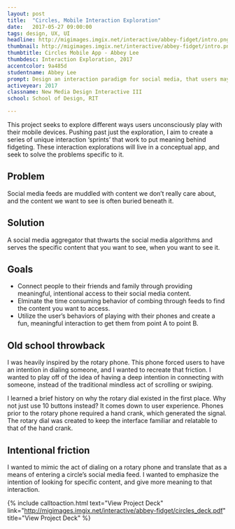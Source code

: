 ```yaml
---
layout: post
title:  "Circles, Mobile Interaction Exploration"
date:   2017-05-27 09:00:00
tags: design, UX, UI
headline: http://migimages.imgix.net/interactive/abbey-fidget/intro.png?fm=pjpg&h=400&fit=fill&bg=fff&auto=format
thumbnail: http://migimages.imgix.net/interactive/abbey-fidget/intro.png?fm=pjpg&fit=fill&bg=fff&fm=pjpg&q=85&chromasub=444&pad=10
thumbtitle: Circles Mobile App - Abbey Lee
thumbdesc: Interaction Exploration, 2017
accentcolor: 9a485d
studentname: Abbey Lee
prompt: Design an interaction paradigm for social media, that users may fidget with.
activeyear: 2017
classname: New Media Design Interactive III
school: School of Design, RIT

---
```


<section>
<p>This project seeks to explore different ways users unconsciously play with their
mobile devices. Pushing past just the exploration, I aim to create a series of
unique interaction ‘sprints’ that work to put meaning behind fidgeting.
These interaction explorations will live in a conceptual app, and seek to solve
the problems specific to it.</p>

<h2>Problem</h2>
<p>Social media feeds are muddled with content we don’t really care about, and
the content we want to see is often buried beneath it.</p>

<h2>Solution</h2>
<p>A social media aggregator that thwarts the social media algorithms and serves
the specific content that you want to see, when you want to see it.</p>

<h2>Goals</h2>
<ul>
	<li>Connect people to their friends
and family through providing
meaningful, intentional access to
their social media content.</li>

<li>Elminate the time consuming
behavior of combing through feeds
to find the content you want to
access.</li>

<li>Utilize the user’s behaviors of
playing with their phones and
create a fun, meaningful interaction
to get them from point A to point B.</li>
</ul>

<h2>Old school throwback</h2>
<p>I was heavily inspired by the rotary phone. This phone forced users
to have an intention in dialing someone, and I wanted to recreate
that friction. I wanted to play off of the idea of having a deep
intention in connecting with someone, instead of the traditional
mindless act of scrolling or swiping.</p>

<p>I learned a brief history on why the rotary dial existed in the first
place. Why not just use 10 buttons instead? It comes down to user
experience. Phones prior to the rotary phone required a hand crank,
which generated the signal. The rotary dial was created to keep the
interface familiar and relatable to that of the hand crank.</p>

<h2>Intentional friction</h2>
<p>I wanted to mimic the act of dialing on a rotary phone and translate
that as a means of entering a circle’s social media feed. I wanted to
emphasize the intention of looking for specific content, and give
more meaning to that interaction.</p>


{% include calltoaction.html text="View Project Deck" link="http://migimages.imgix.net/interactive/abbey-fidget/circles_deck.pdf" title="View Project Deck" %}
</section>
